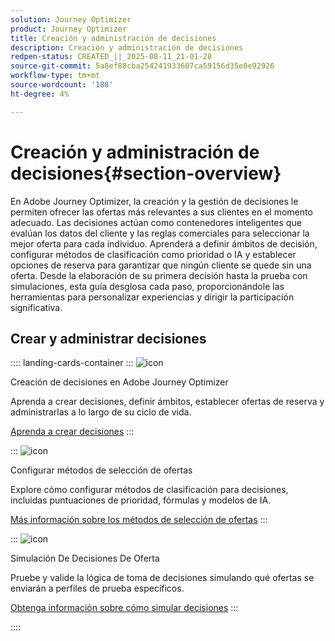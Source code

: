 ```yaml
---
solution: Journey Optimizer
product: Journey Optimizer
title: Creación y administración de decisiones
description: Creación y administración de decisiones
redpen-status: CREATED_||_2025-08-11_21-01-28
source-git-commit: 5a8ef88cba254241933607ca59156d35e0e92926
workflow-type: tm+mt
source-wordcount: '188'
ht-degree: 4%

---
```



# Creación y administración de decisiones{#section-overview}

En Adobe Journey Optimizer, la creación y la gestión de decisiones le permiten ofrecer las ofertas más relevantes a sus clientes en el momento adecuado. Las decisiones actúan como contenedores inteligentes que evalúan los datos del cliente y las reglas comerciales para seleccionar la mejor oferta para cada individuo. Aprenderá a definir ámbitos de decisión, configurar métodos de clasificación como prioridad o IA y establecer opciones de reserva para garantizar que ningún cliente se quede sin una oferta. Desde la elaboración de su primera decisión hasta la prueba con simulaciones, esta guía desglosa cada paso, proporcionándole las herramientas para personalizar experiencias y dirigir la participación significativa.

## Crear y administrar decisiones

:::: landing-cards-container
:::
![icon](https://cdn.experienceleague.adobe.com/icons/circle-play.svg?lang=es)

Creación de decisiones en Adobe Journey Optimizer

Aprenda a crear decisiones, definir ámbitos, establecer ofertas de reserva y administrarlas a lo largo de su ciclo de vida.

[Aprenda a crear decisiones](../using/offers/offer-activities/create-offer-activities.md)
:::

:::
![icon](https://cdn.experienceleague.adobe.com/icons/gear.svg?lang=es)

Configurar métodos de selección de ofertas

Explore cómo configurar métodos de clasificación para decisiones, incluidas puntuaciones de prioridad, fórmulas y modelos de IA.

[Más información sobre los métodos de selección de ofertas](../using/offers/offer-activities/configure-offer-selection.md)
:::

:::
![icon](https://cdn.experienceleague.adobe.com/icons/code-branch.svg?lang=es)

Simulación De Decisiones De Oferta

Pruebe y valide la lógica de toma de decisiones simulando qué ofertas se enviarán a perfiles de prueba específicos.

[Obtenga información sobre cómo simular decisiones](../using/offers/offer-activities/simulation.md)
:::

::::
